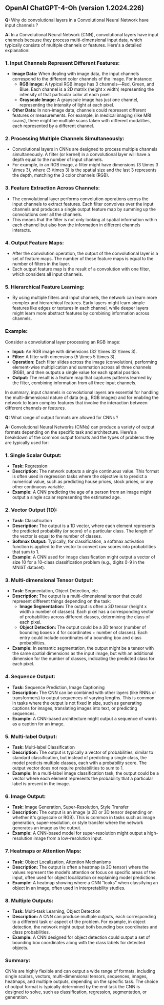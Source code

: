 
## OpenAI ChatGPT-4-Oh (version 1.2024.226)

**Q:** Why do convolutional layers in a Convolutional Neural Network have input channels ?

**A:** In a Convolutional Neural Network (CNN), convolutional layers have input channels because they process multi-dimensional input data, which typically consists of multiple channels or features. Here's a detailed explanation:

### 1. **Input Channels Represent Different Features:**
   - **Image Data:** When dealing with image data, the input channels correspond to the different color channels of the image. For instance:
     - **RGB Image:** A typical RGB image has 3 channels—Red, Green, and Blue. Each channel is a 2D matrix (height x width) representing the intensity of that particular color at each pixel.
     - **Grayscale Image:** A grayscale image has just one channel, representing the intensity of light at each pixel.
   - **Other Data:** In non-image data, channels could represent different features or measurements. For example, in medical imaging (like MRI scans), there might be multiple scans taken with different modalities, each represented by a different channel.

### 2. **Processing Multiple Channels Simultaneously:**
   - Convolutional layers in CNNs are designed to process multiple channels simultaneously. A filter (or kernel) in a convolutional layer will have a depth equal to the number of input channels.
   - For example, in an RGB image, a filter might have dimensions \(3 \times 3 \times 3\), where \(3 \times 3\) is the spatial size and the last 3 represents the depth, matching the 3 color channels (RGB).

### 3. **Feature Extraction Across Channels:**
   - The convolutional layer performs convolution operations across the input channels to extract features. Each filter convolves over the input channels and produces a single output feature map by summing up the convolutions over all the channels.
   - This means that the filter is not only looking at spatial information within each channel but also how the information in different channels interacts.

### 4. **Output Feature Maps:**
   - After the convolution operation, the output of the convolutional layer is a set of feature maps. The number of these feature maps is equal to the number of filters in the layer.
   - Each output feature map is the result of a convolution with one filter, which considers all input channels.

### 5. **Hierarchical Feature Learning:**
   - By using multiple filters and input channels, the network can learn more complex and hierarchical features. Early layers might learn simple features like edges or textures in each channel, while deeper layers might learn more abstract features by combining information across channels.

### Example:

Consider a convolutional layer processing an RGB image:

- **Input:** An RGB image with dimensions \(32 \times 32 \times 3\).
- **Filter:** A filter with dimensions \(5 \times 5 \times 3\).
- **Operation:** Each filter slides across the image (convolution), performing element-wise multiplication and summation across all three channels (RGB), and then outputs a single value for each spatial position.
- **Output:** The result is a feature map that captures patterns learned by the filter, combining information from all three input channels.

In summary, input channels in convolutional layers are essential for handling the multi-dimensional nature of data (e.g., RGB images) and for enabling the network to learn complex features that involve the interaction between different channels or features.

**Q:** What range of output formats are allowed for CNNs ?

**A:** Convolutional Neural Networks (CNNs) can produce a variety of output formats depending on the specific task and architecture. Here’s a breakdown of the common output formats and the types of problems they are typically used for:

### 1. **Single Scalar Output:**
   - **Task:** Regression
   - **Description:** The network outputs a single continuous value. This format is often used in regression tasks where the objective is to predict a numerical value, such as predicting house prices, stock prices, or any other continuous variable.
   - **Example:** A CNN predicting the age of a person from an image might output a single scalar representing the estimated age.

### 2. **Vector Output (1D):**
   - **Task:** Classification
   - **Description:** The output is a 1D vector, where each element represents the predicted probability (or score) of a particular class. The length of the vector is equal to the number of classes.
   - **Softmax Output:** Typically, for classification, a softmax activation function is applied to the vector to convert raw scores into probabilities that sum to 1.
   - **Example:** A CNN used for image classification might output a vector of size 10 for a 10-class classification problem (e.g., digits 0-9 in the MNIST dataset).

### 3. **Multi-dimensional Tensor Output:**
   - **Task:** Segmentation, Object Detection, etc.
   - **Description:** The output is a multi-dimensional tensor that could represent different things depending on the task:
     - **Image Segmentation:** The output is often a 3D tensor (height x width x number of classes). Each pixel has a corresponding vector of probabilities across different classes, determining the class of each pixel.
     - **Object Detection:** The output could be a 3D tensor (number of bounding boxes x 4 for coordinates + number of classes). Each entry could include coordinates of a bounding box and class probabilities.
   - **Example:** In semantic segmentation, the output might be a tensor with the same spatial dimensions as the input image, but with an additional dimension for the number of classes, indicating the predicted class for each pixel.

### 4. **Sequence Output:**
   - **Task:** Sequence Prediction, Image Captioning
   - **Description:** The CNN can be combined with other layers (like RNNs or transformers) to output sequences of varying lengths. This is common in tasks where the output is not fixed in size, such as generating captions for images, translating images into text, or predicting sequences.
   - **Example:** A CNN-based architecture might output a sequence of words as a caption for an image.

### 5. **Multi-label Output:**
   - **Task:** Multi-label Classification
   - **Description:** The output is typically a vector of probabilities, similar to standard classification, but instead of predicting a single class, the model predicts multiple classes, each with a probability score. The output vector does not require probabilities to sum to 1.
   - **Example:** In a multi-label image classification task, the output could be a vector where each element represents the probability that a particular label is present in the image.

### 6. **Image Output:**
   - **Task:** Image Generation, Super-Resolution, Style Transfer
   - **Description:** The output is an image (a 2D or 3D tensor depending on whether it's grayscale or RGB). This is common in tasks such as image generation, super-resolution, or style transfer where the network generates an image as the output.
   - **Example:** A CNN-based model for super-resolution might output a high-resolution image from a low-resolution input.

### 7. **Heatmaps or Attention Maps:**
   - **Task:** Object Localization, Attention Mechanisms
   - **Description:** The output is often a heatmap (a 2D tensor) where the values represent the model’s attention or focus on specific areas of the input, often used for object localization or explaining model predictions.
   - **Example:** A heatmap showing where a CNN "looks" when classifying an object in an image, often used in interpretability studies.

### 8. **Multiple Outputs:**
   - **Task:** Multi-task Learning, Object Detection
   - **Description:** A CNN can produce multiple outputs, each corresponding to a different task or aspect of the problem. For example, in object detection, the network might output both bounding box coordinates and class probabilities.
   - **Example:** A CNN designed for object detection could output a set of bounding box coordinates along with the class labels for detected objects.

### Summary:
CNNs are highly flexible and can output a wide range of formats, including single scalars, vectors, multi-dimensional tensors, sequences, images, heatmaps, and multiple outputs, depending on the specific task. The choice of output format is typically determined by the end task the CNN is designed to solve, such as classification, regression, segmentation, or generation.
